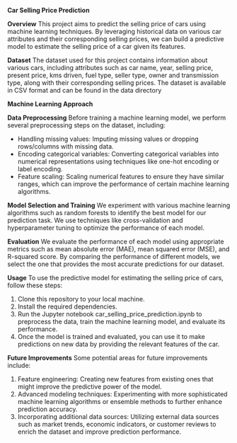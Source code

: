 **Car Selling Price Prediction**

**Overview**
This project aims to predict the selling price of cars using machine learning techniques. By leveraging historical data on various car attributes and their corresponding selling prices, we can build a predictive model to estimate the selling price of a car given its features.

**Dataset**
The dataset used for this project contains information about various cars, including attributes such as car name, year, selling price, present price, kms driven, fuel type, seller type, owner and transmission type, along with their corresponding selling prices. The dataset is available in CSV format and can be found in the data directory

**Machine Learning Approach**

**Data Preprocessing**
Before training a machine learning model, we perform several preprocessing steps on the dataset, including:
- Handling missing values: Imputing missing values or dropping rows/columns with missing data.
- Encoding categorical variables: Converting categorical variables into numerical representations using techniques like one-hot encoding or label encoding.
- Feature scaling: Scaling numerical features to ensure they have similar ranges, which can improve the performance of certain machine learning algorithms.

**Model Selection and Training**
We experiment with various machine learning algorithms such as random forests to identify the best model for our prediction task. We use techniques like cross-validation and hyperparameter tuning to optimize the performance of each model.

**Evaluation**
We evaluate the performance of each model using appropriate metrics such as mean absolute error (MAE), mean squared error (MSE), and R-squared score. By comparing the performance of different models, we select the one that provides the most accurate predictions for our dataset.

**Usage**
To use the predictive model for estimating the selling price of cars, follow these steps:

1. Clone this repository to your local machine.
2. Install the required dependencies.
3. Run the Jupyter notebook car_selling_price_prediction.ipynb to preprocess the data, train the machine learning model, and evaluate its performance.
4. Once the model is trained and evaluated, you can use it to make predictions on new data by providing the relevant features of the car.

**Future Improvements**
Some potential areas for future improvements include:
1. Feature engineering: Creating new features from existing ones that might improve the predictive power of the model.
2. Advanced modeling techniques: Experimenting with more sophisticated machine learning algorithms or ensemble methods to further enhance prediction accuracy.
3. Incorporating additional data sources: Utilizing external data sources such as market trends, economic indicators, or customer reviews to enrich the dataset and improve prediction performance.
